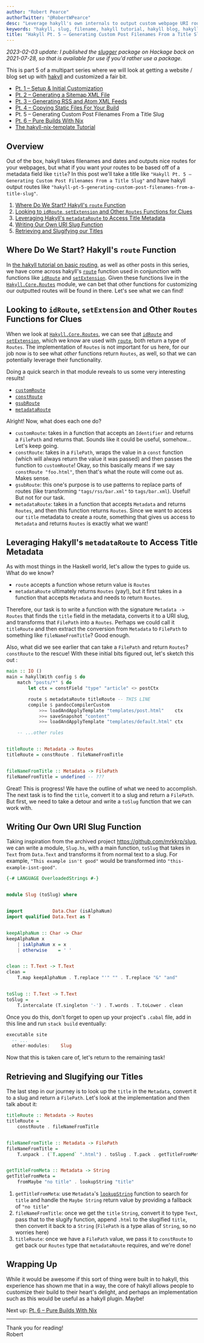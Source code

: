 ```yaml
---
author: "Robert Pearce"
authorTwitter: "@RobertWPearce"
desc: "Leverage hakyll's own internals to output custom webpage URI routes using any metdata field – in this case, our post title."
keywords: "hakyll, slug, filename, hakyll tutorial, hakyll blog, hakyll blog tutorial, hakyll static site, static site generator"
title: "Hakyll Pt. 5 – Generating Custom Post Filenames From a Title Slug"
---
```


_2023-02-03 update: I published the [slugger](https://hackage.haskell.org/package/slugger)
package on Hackage back on 2021-07-28, so that is available for use if you'd
rather use a package._

This is part 5 of a multipart series where we will look at getting a website /
blog set up with [hakyll](https://jaspervdj.be/hakyll) and customized a fair
bit.

* [Pt. 1 – Setup & Initial Customization](/hakyll-pt-1-setup-and-initial-customization.html)
* [Pt. 2 – Generating a Sitemap XML File](/hakyll-pt-2-generating-a-sitemap-xml-file.html)
* [Pt. 3 – Generating RSS and Atom XML Feeds](/hakyll-pt-3-generating-rss-and-atom-xml-feeds.html)
* [Pt. 4 – Copying Static Files For Your Build](/hakyll-pt-4-copying-static-files-for-your-build.html)
* Pt. 5 – Generating Custom Post Filenames From a Title Slug
* [Pt. 6 – Pure Builds With Nix](/hakyll-pt-6-pure-builds-with-nix.html)
* [The hakyll-nix-template Tutorial](/the-hakyll-nix-template-tutorial.html)

## Overview

Out of the box, hakyll takes filenames and dates and outputs nice routes for
your webpages, but what if you want your routes to be based off of a metadata
field like `title`? In this post we'll take a title like `"Hakyll Pt. 5 –
Generating Custom Post Filenames From a Title Slug"` and have hakyll output
routes like `"hakyll-pt-5-generating-custom-post-filenames-from-a-title-slug"`.

1. [Where Do We Start? Hakyll's `route`
   Function](#where-do-we-start-hakylls-route-function)
1. [Looking to `idRoute`, `setExtension` and Other `Routes` Functions for
   Clues](#looking-to-idroute-setextension-and-other-routes-functions-for-clues)
1. [Leveraging Hakyll's `metadataRoute` to Access Title
   Metadata](#leveraging-hakylls-metadataroute-to-access-title-metadata)
1. [Writing Our Own URI Slug Function](#writing-our-own-uri-slug-function)
1. [Retrieving and Slugifying our Titles](#retrieving-and-slugifying-our-titles)

## Where Do We Start? Hakyll's `route` Function

In [the hakyll tutorial on basic
routing](https://jaspervdj.be/hakyll/tutorials/03-rules-routes-compilers.html#basic-routes),
as well as other posts in this series, we have come across hakyll's
[`route`](https://github.com/jaspervdj/hakyll/blob/1abdeee743d65d96c6f469213ca6e7ea823340a7/lib/Hakyll/Core/Rules.hs#L175)
function used in conjunction with functions like
[`idRoute`](https://github.com/jaspervdj/hakyll/blob/1abdeee743d65d96c6f469213ca6e7ea823340a7/lib/Hakyll/Core/Routes.hs#L114-L115)
and
[`setExtension`](https://github.com/jaspervdj/hakyll/blob/1abdeee743d65d96c6f469213ca6e7ea823340a7/lib/Hakyll/Core/Routes.hs#L136-L138).
Given these functions live in the
[`Hakyll.Core.Routes`](https://github.com/jaspervdj/hakyll/blob/1abdeee743d65d96c6f469213ca6e7ea823340a7/lib/Hakyll/Core/Routes.hs)
module, we can bet that other functions for customizing our outputted routes
will be found in there. Let's see what we can find!

## Looking to `idRoute`, `setExtension` and Other `Routes` Functions for Clues

When we look at
[`Hakyll.Core.Routes`](https://github.com/jaspervdj/hakyll/blob/1abdeee743d65d96c6f469213ca6e7ea823340a7/lib/Hakyll/Core/Routes.hs),
we can see that
[`idRoute`](https://github.com/jaspervdj/hakyll/blob/1abdeee743d65d96c6f469213ca6e7ea823340a7/lib/Hakyll/Core/Routes.hs#L114-L115)
and
[`setExtension`](https://github.com/jaspervdj/hakyll/blob/1abdeee743d65d96c6f469213ca6e7ea823340a7/lib/Hakyll/Core/Routes.hs#L136-L138),
which we know are used with
[`route`](https://github.com/jaspervdj/hakyll/blob/1abdeee743d65d96c6f469213ca6e7ea823340a7/lib/Hakyll/Core/Rules.hs#L175),
both return a type of `Routes`. The implementation of `Routes` is not important
for us here, for our job now is to see what _other_ functions return `Routes`,
as well, so that we can potentially leverage their functionality.

Doing a quick search in that module reveals to us some very interesting results!
* [`customRoute`](https://github.com/jaspervdj/hakyll/blob/1abdeee743d65d96c6f469213ca6e7ea823340a7/lib/Hakyll/Core/Routes.hs#L152-L153)
* [`constRoute`](https://github.com/jaspervdj/hakyll/blob/1abdeee743d65d96c6f469213ca6e7ea823340a7/lib/Hakyll/Core/Routes.hs#L159-L160)
* [`gsubRoute`](https://github.com/jaspervdj/hakyll/blob/1abdeee743d65d96c6f469213ca6e7ea823340a7/lib/Hakyll/Core/Routes.hs#L173-L177)
* [`metadataRoute`](https://github.com/jaspervdj/hakyll/blob/1abdeee743d65d96c6f469213ca6e7ea823340a7/lib/Hakyll/Core/Routes.hs#L182-L185)

Alright! Now, what does each one do?
* `customRoute`: takes in a function that accepts an `Identifier` and returns a
  `FilePath` and returns that. Sounds like it could be useful, somehow... Let's
  keep going.
* `constRoute`: takes in a `FilePath`, wraps the value in a `const` function
  (which will always return the value it was passed) and then passes the
  function to `customRoute`! Okay, so this basically means if we say
  `constRoute "foo.html"`, then that's what the route will come out as. Makes
  sense.
* `gsubRoute`: this one's purpose is to use patterns to replace parts of routes
  (like transforming `"tags/rss/bar.xml"` to `tags/bar.xml`). Useful! But not
  for our task.
* `metadataRoute`: takes in a function that accepts `Metadata` and returns
  `Routes`, and then this function returns `Routes`. Since we want to access our
  `title` metadata to create a route, something that gives us access to
  `Metadata` and returns `Routes` is exactly what we want!

## Leveraging Hakyll's `metadataRoute` to Access Title Metadata
As with most things in the Haskell world, let's allow the types to guide us.
What do we know?
* `route` accepts a function whose return value is `Routes`
* `metadataRoute` ultimately returns `Routes` (yay!), but it first takes in a
  function that accepts `Metadata` and needs to return `Routes`.

Therefore, our task is to write a function with the signature
`Metadata -> Routes` that finds the `title` field in the metadata, converts it
to a URI slug, and transforms that `FilePath` into a `Routes`. Perhaps we could
call it `titleRoute` and then extract the conversion from `Metadata` to
`FilePath` to something like `fileNameFromTitle`? Good enough.

Also, what did we see earlier that can take a `FilePath` and return `Routes`?
`constRoute` to the rescue! With these initial bits figured out, let's sketch
this out :

```haskell
main :: IO ()
main = hakyllWith config $ do
    match "posts/*" $ do
        let ctx = constField "type" "article" <> postCtx

        route $ metadataRoute titleRoute -- THIS LINE
        compile $ pandocCompilerCustom
            >>= loadAndApplyTemplate "templates/post.html"    ctx
            >>= saveSnapshot "content"
            >>= loadAndApplyTemplate "templates/default.html" ctx

    -- ...other rules


titleRoute :: Metadata -> Routes
titleRoute = constRoute . fileNameFromTitle


fileNameFromTitle :: Metadata -> FilePath
fileNameFromTitle = undefined -- ???
```

Great! This is progress! We have the outline of what we need to accomplish. The
next task is to find the `title`, convert it to a slug and return a `FilePath`.
But first, we need to take a detour and write a `toSlug` function that we can
work with.

## Writing Our Own URI Slug Function

Taking inspiration from the archived project https://github.com/mrkkrp/slug, we
can write a module, `Slug.hs`, with a main function, `toSlug` that takes in
`Text` from `Data.Text` and transforms it from normal text to a slug. For
example, `"This example isn't good"` would be transformed into
`"this-example-isnt-good"`.

```haskell
{-# LANGUAGE OverloadedStrings #-}


module Slug (toSlug) where


import           Data.Char (isAlphaNum)
import qualified Data.Text as T


keepAlphaNum :: Char -> Char
keepAlphaNum x
    | isAlphaNum x = x
    | otherwise    = ' '


clean :: T.Text -> T.Text
clean =
    T.map keepAlphaNum . T.replace "'" "" . T.replace "&" "and"


toSlug :: T.Text -> T.Text
toSlug =
    T.intercalate (T.singleton '-') . T.words . T.toLower . clean
```

Once you do this, don't forget to open up your project's `.cabal` file, add in
this line and run `stack build` eventually:

```haskell
executable site
  -- ...
  other-modules:    Slug
```

Now that this is taken care of, let's return to the remaining task!

## Retrieving and Slugifying our Titles

The last step in our journey is to look up the `title` in the `Metadata`,
convert it to a slug and return a `FilePath`. Let's look at the implementation
and then talk about it:

```haskell
titleRoute :: Metadata -> Routes
titleRoute =
    constRoute . fileNameFromTitle


fileNameFromTitle :: Metadata -> FilePath
fileNameFromTitle =
    T.unpack . (`T.append` ".html") . toSlug . T.pack . getTitleFromMeta


getTitleFromMeta :: Metadata -> String
getTitleFromMeta =
    fromMaybe "no title" . lookupString "title"
```

1. `getTitleFromMeta`: use `Metadata`'s
   [`lookupString`](https://github.com/jaspervdj/hakyll/blob/1abdeee743d65d96c6f469213ca6e7ea823340a7/lib/Hakyll/Core/Metadata.hs#L36-L37)
   function to search for `title` and handle the `Maybe String` return value by
   providing a fallback of `"no title"`
1. `fileNameFromTitle`: once we get the `title` `String`, convert it to type
   `Text`, pass that to the slugify function, append `.html` to the slugified
   `title`, then convert it back to a `String` (`FilePath` is a type alias of
   `String`, so no worries here)
1. `titleRoute`: once we have a `FilePath` value, we pass it to `constRoute` to
   get back our `Routes` type that `metadataRoute` requires, and we're done!

## Wrapping Up

While it would be awesome if this sort of thing were built in to hakyll, this
experience has shown me that in a way, the core of hakyll allows people to
customize their build to their heart's delight, and perhaps an implementation
such as this would be useful as a hakyll plugin. Maybe!

Next up: [Pt. 6 – Pure Builds With Nix](/hakyll-pt-6-pure-builds-with-nix.html)

* * *

Thank you for reading!
<br />
Robert
